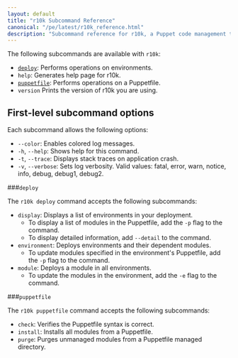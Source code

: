 ```yaml
---
layout: default
title: "r10k Subcommand Reference"
canonical: "/pe/latest/r10k_reference.html"
description: "Subcommand reference for r10k, a Puppet code management tool."
---
```


[setup]: ./r10k_setup.html
[r10kyaml]: ./r10k_yaml.html
[puppetfile]: ./r10k_puppetfile.html
[running]: ./r10k_run.html
[r10kindex]: ./r10k.md



The following subcommands are available with `r10k`:

* [`deploy`](#deploy): Performs operations on environments.
* `help`: Generates help page for r10k.
* [`puppetfile`](#puppetfile): Performs operations on a Puppetfile.
* `version` Prints the version of r10k you are using.

## First-level subcommand options

Each subcommand allows the following options:

* `--color`: Enables colored log messages.
* `-h`, `--help`: Shows help for this command.
* `-t`, `--trace`: Displays stack traces on application crash.
* `-v`, `--verbose`: Sets log verbosity. Valid values: fatal, error, warn, notice, info, debug, debug1, debug2.


###`deploy`

The `r10k deploy` command accepts the following subcommands:

* `display`: Displays a list of environments in your deployment.
  * To display a list of modules in the Puppetfile, add the `-p` flag to the command.
  * To display detailed information, add `--detail` to the command.
* `environment`: Deploys environments and their dependent modules.
  * To update modules specified in the environment's Puppetfile, add the `-p` flag to the command.
* `module`: Deploys a module in all environments.
  * To update the modules in the environment, add the `-e` flag to the command.

###`puppetfile`

The `r10k puppetfile` command accepts the following subcommands:

* `check`: Verifies the Puppetfile syntax is correct.
* `install`: Installs all modules from a Puppetfile.
* `purge`: Purges unmanaged modules from a Puppetfile managed directory.
